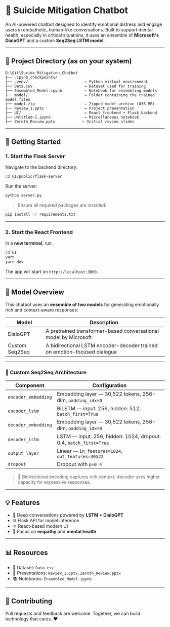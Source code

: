 # 🧠 Suicide Mitigation Chatbot

An AI-powered chatbot designed to identify emotional distress and engage users in empathetic, human-like conversations. Built to support mental health, especially in critical situations, it uses an ensemble of **Microsoft's DialoGPT** and a custom **Seq2Seq LSTM model**.

---

## 📁 Project Directory (as on your system)

```
D:\Git\Sucide_Mitigation_Chatbot
├── .ipynb_checkpoints/
├── .venv/                         ← Python virtual environment
├── Data.csv                       ← Dataset used for training
├── Ensembled_Model.ipynb          ← Notebook for ensembling models
├── model/                         ← Folder containing the trained model files
├── model.zip                      ← Zipped model archive (836 MB)
├── Review_1.pptx                  ← Project presentation
├── UI/                            ← React frontend + Flask backend
├── Untitled-1.ipynb               ← Miscellaneous notebook
├── Zeroth_Review.pptx            ← Initial review slides
```

---

## 🚀 Getting Started

### 1. Start the Flask Server

Navigate to the backend directory:

```bash
cd UI/public/flask-server
```

Run the server:

```bash
python server.py
```

> Ensure all required packages are installed:

```bash
pip install -r requirements.txt
```

---

### 2. Start the React Frontend

In a **new terminal**, run:

```bash
cd UI
yarn
yarn dev
```

The app will start on `http://localhost:3000`.

---

## 🤖 Model Overview

This chatbot uses an **ensemble of two models** for generating emotionally rich and context-aware responses:

| Model             | Description                                                                 |
|------------------|-----------------------------------------------------------------------------|
| DialoGPT          | A pretrained transformer-based conversational model by Microsoft            |
| Custom Seq2Seq    | A bidirectional LSTM encoder-decoder trained on emotion-focused dialogue    |

---

### 🧱 Custom Seq2Seq Architecture

| Component             | Configuration                                                       |
|-----------------------|---------------------------------------------------------------------|
| `encoder_embedding`   | Embedding layer — 30,522 tokens, 256-dim, `padding_idx=0`           |
| `encoder_lstm`        | BiLSTM — input: 256, hidden: 512, `batch_first=True`                |
| `decoder_embedding`   | Embedding layer — 30,522 tokens, 256-dim, `padding_idx=0`           |
| `decoder_lstm`        | LSTM — input: 256, hidden: 1024, dropout: 0.4, `batch_first=True`   |
| `output_layer`        | Linear — `in_features=1024`, `out_features=30522`                   |
| `dropout`             | Dropout with `p=0.4`                                                |

> 🔁 Bidirectional encoding captures rich context; decoder uses higher capacity for expressive responses.

---

## 💡 Features

- 💬 Deep conversations powered by **LSTM + DialoGPT**
- 🌐 Flask API for model inference
- ⚛️ React-based modern UI
- 🧠 Focus on **empathy** and **mental health**

---

## 📊 Resources

- 📁 Dataset: `Data.csv`
- 📄 Presentations: `Review_1.pptx`, `Zeroth_Review.pptx`
- 📚 Notebooks: `Ensembled_Model.ipynb`

---

## 🤝 Contributing

Pull requests and feedback are welcome. Together, we can build technology that cares. ❤️
